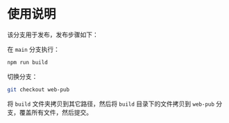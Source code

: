 # 使用说明

该分支用于发布，发布步骤如下：

在 `main` 分支执行：

```sh
npm run build
```

切换分支：

```sh
git checkout web-pub
```

将 `build` 文件夹拷贝到其它路径，然后将 `build` 目录下的文件拷贝到 `web-pub` 分支，覆盖所有文件，然后提交。